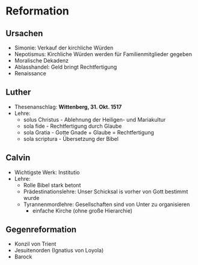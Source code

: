 # Reformation

## Ursachen

- Simonie: Verkauf der kirchliche Würden
- Nepotismus: Kirchliche Würden werden für Familienmitglieder gegeben
- Moralische Dekadenz
- Ablasshandel: Geld bringt Rechtfertigung
- Renaissance

## Luther

- Thesenanschlag: **Wittenberg, 31. Okt. 1517**
- Lehre:
    - solus Christus - Ablehnung der Heiligen- und Mariakultur
    - sola fide - Rechtfertigung durch Glaube
    - sola Gratia - Gotte Gnade + Glaube = Rechtfertigung
    - sola scriptura - Übersetzung der Bibel

## Calvin

- Wichtigste Werk: Institutio
- Lehre:
    - Rolle Bibel stark betont
    - Prädestinationslehre: Unser Schicksal is vorher von Gott bestimmt wurde
    - Tyrannenmordlehre: Gesellschaften sind von Unter zu organisieren
        - einfache Kirche (ohne große Hierarchie)

## Gegenreformation

- Konzil von Trient
- Jesuitenorden (Ignatius von Loyola)
- Barock
